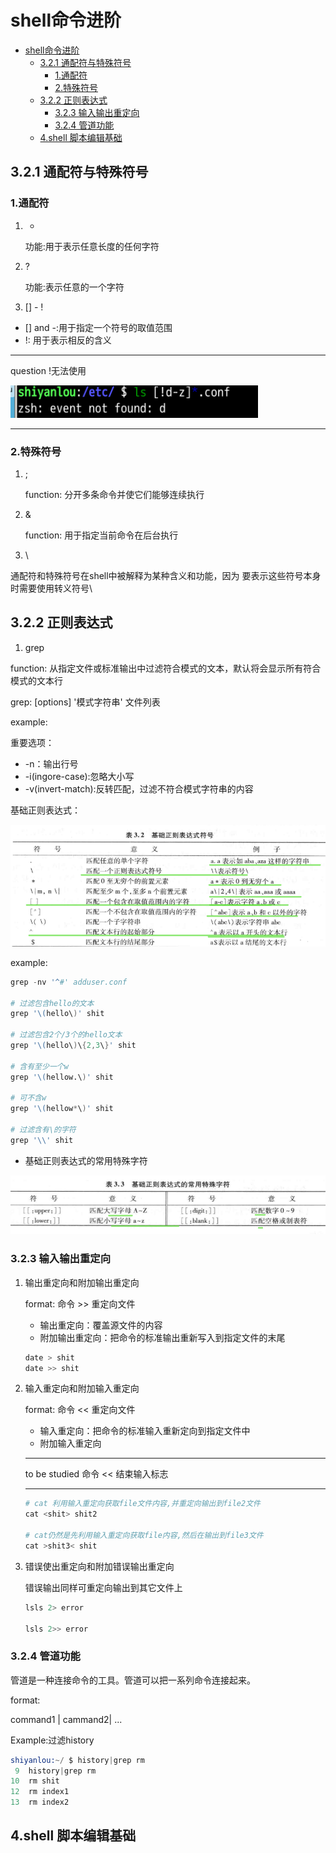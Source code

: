 # shell命令进阶

- [shell命令进阶](#shell命令进阶)
  - [3.2.1 通配符与特殊符号](#321-通配符与特殊符号)
    - [1.通配符](#1通配符)
    - [2.特殊符号](#2特殊符号)
  - [3.2.2 正则表达式](#322-正则表达式)
    - [3.2.3 输入输出重定向](#323-输入输出重定向)
    - [3.2.4 管道功能](#324-管道功能)
  - [4.shell 脚本编辑基础](#4shell-脚本编辑基础)

## 3.2.1 通配符与特殊符号

### 1.通配符

1. *

    功能:用于表示任意长度的任何字符

2. ?

    功能:表示任意的一个字符

3. [] - !

* [] and -:用于指定一个符号的取值范围
* !: 用于表示相反的含义

---
question
!无法使用

![20211209111901](https://raw.githubusercontent.com/Logible/Image/main/note_image/20211209111901.png)

---

### 2.特殊符号

1. ;

    function: 分开多条命令并使它们能够连续执行

2. &

    function: 用于指定当前命令在后台执行

3. \

通配符和特殊符号在shell中被解释为某种含义和功能，因为 要表示这些符号本身时需要使用转义符号\

## 3.2.2 正则表达式

1. grep

function: 从指定文件或标准输出中过滤符合模式的文本，默认将会显示所有符合模式的文本行

grep: [options] '模式字符串' 文件列表

example:

重要选项：

* -n：输出行号
* -i(ingore-case):忽略大小写
* -v(invert-match):反转匹配，过滤不符合模式字符串的内容

基础正则表达式：

![20211209204558](https://raw.githubusercontent.com/Logible/Image/main/note_image/20211209204558.png)

example:

```s
grep -nv '^#' adduser.conf

# 过滤包含hello的文本
grep '\(hello\)' shit

# 过滤包含2个/3个的hello文本
grep '\(hello\)\{2,3\}' shit

# 含有至少一个w
grep '\(hellow.\)' shit

# 可不含w
grep '\(hellow*\)' shit

# 过滤含有\的字符
grep '\\' shit

```

* 基础正则表达式的常用特殊字符

![20211209211248](https://raw.githubusercontent.com/Logible/Image/main/note_image/20211209211248.png)

### 3.2.3 输入输出重定向

1. 输出重定向和附加输出重定向

    format: 命令 >> 重定向文件

   * 输出重定向：覆盖源文件的内容
   * 附加输出重定向：把命令的标准输出重新写入到指定文件的末尾

    ```s
    date > shit
    date >> shit
    ```

2. 输入重定向和附加输入重定向

    format: 命令 << 重定向文件

    * 输入重定向：把命令的标准输入重新定向到指定文件中
    * 附加输入重定向
    ---
    to be studied
    命令 << 结束输入标志

    ---

    ```s
    # cat 利用输入重定向获取file文件内容,并重定向输出到file2文件
    cat <shit> shit2    

    # cat仍然是先利用输入重定向获取file内容,然后在输出到file3文件
    cat >shit3< shit
    ```

3. 错误使出重定向和附加错误输出重定向

    错误输出同样可重定向输出到其它文件上

    ```s
    lsls 2> error

    lsls 2>> error
    ```

### 3.2.4 管道功能

管道是一种连接命令的工具。管道可以把一系列命令连接起来。

format:

command1 | cammand2| ...

Example:过滤history

```s
shiyanlou:~/ $ history|grep rm
 9  history|grep rm
10  rm shit
12  rm index1
13  rm index2
```

## 4.shell 脚本编辑基础
